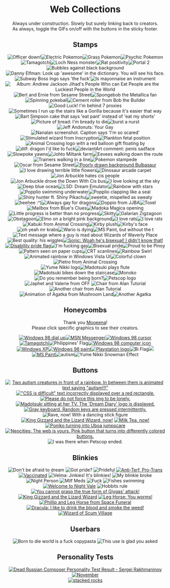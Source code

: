 <center>

# Web Collections
Always under construction. Slowly but surely linking back to creators.  
As always, toggle the GIFs on/off with the buttons in the sticky footer.

## Stamps ##

<span class="stamps55">
<img src="./stamps/99w55h/officerDown.png" alt="Officer down!"><img src="./stamps/99w55h/electricPokes.gif" alt="Electric Pokemon"><img src="./stamps/99w55h/grassPokes.gif" alt="Grass Pokemon"><img src="./stamps/99w55h/psychicPokes.gif" alt="Psychic Pokemon"><img src="./stamps/99w55h/tamagotchi.png" alt="Tamagotchi"><img class="freezeframe" style="vertical-align: initial;" src="./stamps/99w55h/nessie.gif" alt="Loch Ness monster"><img class="freezeframe" style="vertical-align: initial;" src="./stamps/99w55h/ratPositivity.gif" alt="Rat positivity"><img class="freezeframe" style="vertical-align: initial;" src="./stamps/99w55h/portal.gif" alt="Portal 2"></span><span class="stamps56"><img class="freezeframe" style="vertical-align: initial;" src="./stamps/99w56h/bubbles.gif" alt="Bubbles against black background"><img src="./stamps/99w56h/dannyElfman.png" alt="Danny Elfman: Look up 'awesome' in the dictionary. You will see his face."><img src="./stamps/99w56h/dafuq.png" alt="Subway Boss Ingo says 'the fuck'"><img src="./stamps/99w56h/mayonnaise.jpg" alt="Is mayonnaise an instrument"><img src="./stamps/99w56h/ajj.png" alt="Album: Andrew Jackson Jihad&#39;s People Who can Eat People are the Luckiest People in the World"><img src="./stamps/99w56h/bertAndErnie.png" alt="Bert and Ernie from Sesame Street"><img src="./stamps/99w56h/spongeMetal.png" alt="Spongebob the Metallica fan"><img class="freezeframe" style="vertical-align:initial;" src="./stamps/99w56h/pokeball.gif" alt="Spinning pokeball"><img class="freezeframe" style="vertical-align:initial;" src="./stamps/99w56h/dizzy.gif" alt="Cement roller from Bob the Builder"><img src="./stamps/99w56h/sevenProxies.png" alt="Good Luck! I'm behind 7 proxies"><img src="./stamps/99w56h/gorilla.png" alt="Sometimes I run up the stairs like a Gorilla because it's easier that way"><img src="./stamps/99w56h/eatPant.png" alt="Bart Simpson cake that says 'eat pant' instead of 'eat my shorts'"><img src="./stamps/99w56h/bready.png" alt="Picture of bread: I'm bready to die"><img src="./stamps/99w56h/burstANurst.png" alt="burst a nurst"><img src="./stamps/99w56h/jeffAndonuts.png" alt="Jeff Andonuts: Your Gay"><img src="./stamps/99w56h/nanalan.png" alt="Nanalan screenshot. Caption says 'I'm so scared'"><img class="freezeframe" style="vertical-align:initial;" src="./stamps/99w56h/ichorus_buzzly.gif" alt="Stimulated wizard from Inscryption"><img src="./stamps/99w56h/plankton.png" alt="Plankton fetal position"><img class="freezeframe" style="vertical-align: initial;" src="./stamps/99w56h/animalCrossy.gif" alt="Animal Crossing logo with a red balloon gift floating by"><img src="./stamps/99w56h/dilf.png" alt="dilf: dragon I'd like to fuck"><img src="./stamps/99w56h/penis.png" alt="deviantArt comment: penis sadface"><img class="freezeframe" style="vertical-align:initial;" src="./stamps/99w56h/yawn.gif" alt="Slowpoke yawns"><img class="freezeframe" style="vertical-align:initial;" src="./stamps/99w56h/moomooMilk.gif" alt="Johto Miltank farm"><img class="freezeframe" style="vertical-align:initial;" src="./stamps/99w56h/eevee.gif" alt="Eevees walking down the route"><img class="freezeframe" style="vertical-align:initial;" src="./stamps/99w56h/trainerMarch.gif" alt="Trainers walking in a line"><img class="freezeframe" style="vertical-align:initial;" src="./stamps/99w56h/pokemonEscape.gif" alt="Pokemon stampede"><img src="./stamps/99w56h/oscar.png" alt="Oscar from Sesame Street"><a href="https://futurefishy.neocities.org/"><img src="./stamps/99w56h/bulbastamp.png" alt="Poorly drawn background Bulbasaur"></a><img src="./stamps/99w56h/terribleFlowers.png" alt="I love drawing terrible little flowers"><img src="./stamps/99w56h/dinosaurs.png" alt="Dinosaur arcade carpet"><img class="freezeframe" style="vertical-align:initial;" src="./stamps/99w56h/jonArbuckle1.gif" alt="Jon Arbuckle hates cis people"><img class="freezeframe" style="vertical-align:initial;" src="./stamps/99w56h/jonArbuckle2.gif" alt="Jon Arbuckle drove the Down With Cis bus"><img class="freezeframe" style="vertical-align:initial;" src="./stamps/99w56h/cloudGazer.gif" alt="I love looking at the sky"><img src="./stamps/99w56h/oceanWater.png" alt="Deep blue ocean"><img src="./stamps/99w56h/lsd.png" alt="LSD: Dream Emulator"><img src="./stamps/99w56h/rainbowStars.png" alt="Rainbow with stars"><img class="freezeframe" style="vertical-align:initial;" src="./stamps/99w56h/popplioSwim.gif" alt="Popplio swimming underwater"><img class="freezeframe" style="vertical-align:initial;" src="./stamps/99w56h/popplioClap.gif" alt="Popplio clapping like a seal"><img class="freezeframe" style="vertical-align:initial;" src="./stamps/99w56h/shiny.gif" alt="Shiny hunter ft. Shiny Pikachu"><img src="./stamps/99w56h/sweaty.png" alt="sweetie, mispelled as sweaty"><img src="./stamps/99w56h/heehee.gif" alt="heehee :^)"><img src="./stamps/99w56h/gayDragons.png" alt="Always gay for dragons"><img class="freezeframe" style="vertical-align:initial;" src="./stamps/99w56h/doppio.gif" alt="Doppio from JJBA"><img src="./stamps/99w56h/toxel.png" alt="Toxel"><img src="./stamps/99w56h/mailbox.png" alt="Mailbox from Blue's Clues"><img class="freezeframe" style="vertical-align:initial;" src="./stamps/99w56h/meguca.gif" alt="Madoka Magica opening"><img src="./stamps/99w56h/Progress.png" alt="Little progress is better than no progress"><img class="freezeframe" style="vertical-align:initial;" src="./stamps/99w56h/skitty.gif" alt="Skitty"><img src="./stamps/99w56h/Zigzagoon.png" alt="Galarian Zigzagoon"><img src="./stamps/99w56h/obstagoon.png" alt="Obstagoon"><img src="./stamps/99w56h/elmo.png" alt="Elmo on a bright pink background"><img class="freezeframe" style="vertical-align:initial;" src="./stamps/99w56h/ratStamp.gif" alt="I love rats"><img src="./stamps/99w56h/iLoveRats.png" alt="I love rats"><img src="./stamps/99w56h/kabuki.png" alt="Kabuki from Animal Crossing"><img src="./stamps/99w56h/kirb.png" alt="Kirby plush"><img src="./stamps/99w56h/kirbFace.png" alt="Kirby's face"><img src="./stamps/99w56h/mrKrabs.png" alt="oh yeah mr krabs"><img src="./stamps/99w56h/warioIsDying.png" alt="Wario is dying"><img src="./stamps/99w56h/mspain.png" alt="MS Paint, but without the t"><img src="./stamps/99w56h/noIDont.png" alt="Text message where a guy is mad about Wizards of Waverly Place"><img src="./stamps/99w56h/wiggle.png" alt="Best quality: his wiggles"><a href="https://futurefishy.neocities.org/"><img src="./stamps/99w56h/sonic_stamp.png" alt="Sonic: Woah he's bisexual! I didn't know that!"></a>
<br>
<a href="https://futurefishy.neocities.org/"><img src="./stamps/99w56h/disabledSwag.png" alt="Disability pride flag"></a><img src="./stamps/99w56h/imFuckingGay.png" alt="I'm fucking gay"><img src="./stamps/99w56h/bisexualPride.png" alt="Bisexual pride"><img src="./stamps/99w56h/pinoyPride.png" alt="Proud to be Pinoy">
<br>    
<img src="./stamps/99w56h/paperCup.png" alt="Pattern seen on paper cups"><img src="./stamps/99w56h/wavey.png" alt="CRT scanlines"><img src="./stamps/99w56h/rainbowSwirl.png" alt="Rainbow Swirl"><img class="freezeframe" style="vertical-align:initial;" src="./stamps/99w56h/rainbowWindow.gif" alt="Animated rainbow in Windows Vista UI"><img src="./stamps/99w56h/rainbowClown.png" alt="Colorful clown"><img src="./stamps/99w56h/pietro.png" alt="Pietro from Animal Crossing">
<br>    
<img src="./stamps/99w56h/yumeNikkiLogo.png" alt="Yume Nikki logo"><img class="freezeframe" style="vertical-align:initial;" src="./stamps/99w56h/flute.gif" alt="Madotsuki plays flute"><img class="freezeframe" style="vertical-align:initial;" src="./stamps/99w56h/handStaircase.gif" alt="Madotsuki bikes down the staircase"><img src="./stamps/99w56h/monoko.png" alt="Monoko"><img class="freezeframe" style="vertical-align:initial;" src="./stamps/99w56h/rememberBeingBorn.gif" alt="Do you remember being born?"><img src="./stamps/99w56h/petscop.png" alt="Petscop logo"><img src="./stamps/99w56h/valerie.png" alt="Japhet and Valerie from OFF"></span>
<img src="./stamps/alanTutorial1.png" alt="Chair from Alan Tutorial"><img src="./stamps/alanTutorial2.png" alt="Another chair from Alan Tutorial"><img class="freezeframe" style="vertical-align:initial;" src="./stamps/Agatka1.gif" alt="Animation of Agatka from Mushroom Land"><img class="freezeframe" style="vertical-align:initial;" src="./stamps/Agatka2.gif" alt="Another Agatka">

## Honeycombs ##
Thank you [Mooeena](https://mooeena.neocities.org/honeycomb)!  
Please click specific graphics to see their creators.
<div class="honeycomb hc-5">
<a href="https://www.deviantart.com/interocativo"><img src="./honeycombs/Win98dialup.gif" alt="Windows 98 dial up" class="freezeframe"></a><a href="https://www.deviantart.com/interocativo"><img src="./honeycombs/MSNmessenger.png" alt="MSN Messenger"></a><a href="https://www.deviantart.com/interocativo"><img src="./honeycombs/Win98internetclick.gif" alt="Windows 98 cursor" class="freezeframe"></a><a href="https://www.deviantart.com/interocativo"><img src="./honeycombs/tama.gif" alt="Tamagotchi" class="freezeframe"></a><img src="./honeycombs/filipinoFlag.png" alt="Philippines' Flag"><a href="https://www.deviantart.com/interocativo"><img src="./honeycombs/Win98mycomp.png" alt="Windows 98 computer icon"></a><a href="https://kryxyoyo.tumblr.com/"><img src="./honeycombs/windows.gif" alt="Windows XP" class="freezeframe"></a><a href="https://www.deviantart.com/interocativo"><img src="./honeycombs/Win98paint.png" alt="Windows 98 paint"></a><a href="https://kryxyoyo.tumblr.com/"><img src="./honeycombs/playstation.gif" alt="Playstation logo" class="freezeframe"></a><img src="./honeycombs/bisexy.png" alt="Bi Flag"><img src="./honeycombs/help.png"><a href="https://www.deviantart.com/interocativo"><img src="./honeycombs/mspaint.png" alt="MS Paint"></a><img src="./honeycombs/evilAutism.png" alt="autism"><img src="./honeycombs/snowman.gif" alt="Yume Nikki Snowman Effect" class="freezeframe">
</div>

## Buttons

<div class="buttons_88x31"><span class="freezeframe">

[![Two autism creatures in front of a rainbow. In between them is animated text saying "autism!!!"](./88x31/autism!wave.gif)](https://futurefishy.neocities.org/) </span> [!["CSS is difficult" text incorrectly displayed over a red rectangle.](./88x31/css.png)](https://zeusofthecrows.github.io/stadt/gallery/) [![Please do not force this img to be lonely.](./88x31/new-tab.png)](https://zeusofthecrows.github.io/stadt/gallery/) <span class="freezeframe"> [![Madotsuki sitting at her TV. The 'Dream Diary' logo is displayed.](./88x31/fubutton7.gif)](https://zanarkand.neocities.org/withlove) [![Gray keyboard. Random keys are pressed intermittently.](./88x31/colemak.gif)](https://zeusofthecrows.github.io/stadt/gallery/) ![Rave, now! With a dancing stick figure](./88x31/RaveNow3.gif)</span> [![King Gizzard and the Lizard Wizard, now!](./88x31/button-kgatwl.gif)](https://omfg.neocities.org/graphics) [![Milk Tea, now!](./88x31/button-milktea.gif)](https://omfg.neocities.org/graphics) <span class="freezframe"> [![Poniko turning into Uboa jumpscare](./88x31/fubutton8.gif)](https://zanarkand.neocities.org/withlove) [![Neocities: The web is yours. Pink button that turns into differently colored buttons.](./88x31/neocities-spin.gif)](https://zeusofthecrows.github.io/stadt/gallery/)</span> ![I was there when Petscop ended.](./88x31/petscop_ended.png)
</div>

## Blinkies

<div class="blinkies"><span class="freezeframe">
    
![Don't be afraid to dream](./blinkies/dreamer.gif) ![Got pride?](./blinkies/gotpride.gif) ![Prideful](./blinkies/prideful.gif) [![Anti-Terf, Pro-Trans](./blinkies/pro_trans.gif)](https://omfg.neocities.org/graphics) [![Vaccinated](./blinkies/vaxx.gif)](https://omfg.neocities.org/graphics)
![Velma: Jinkies! It's blinkies!](./blinkies/jinkiesblinkies.gif) ![My blinkie broke](./blinkies/blinkiebroke.gif) ![Night Person](./blinkies/nightperson.gif) ![Milf Meds](./blinkies/milfmeds.gif) ![Fuck](./blinkies/fword.gif) ![Fishes swimming](./blinkies/fishies_blinkies.gif)
[![Welcome to Night Vale](./blinkies/wtnv.gif)](https://lollich0p.tumblr.com/tagged/blinkie/chrono) ![Hobbits rule](./blinkies/hobbits_rule.gif) [![You cannot grasp the true form of Giygas' attack!](./blinkies/earthbound_giygas.gif)](https://vinnyvistazo.com/blinkies) [![King Gizzard and the Lizard Wizard](./blinkies/kgawl.gif)](https://omfg.neocities.org/graphics)
[![Leg Horse: You worms!](./blinkies/legHorse.gif)](https://vinnyvistazo.com/blinkies) [![Phillip and Leg Horse from Space Funeral](./blinkies/phil_and_leg.gif)](https://lollich0p.tumblr.com/tagged/blinkie/chrono) [![Dracula: I like to drink the blood and smoke the weed!](./blinkies/sf_dracula.gif)](https://vinnyvistazo.com/blinkies) [![Wizard of Scum Village](./blinkies/wizard_of_scum.gif)](https://vinnyvistazo.com/blinkies)

</span></div>

## Userbars

![Born to die world is a fuck copypasta](./userbars/born_to_die.png) ![This use is glad you asked](./userbars/gladyouasked.png)

## Personality Tests ##

<div class="center">
<a href="http://www.markberger.com/russian.htm"><img style="max-width:100%;" src="rakhy.png" alt="Dead Russian Composer Personality Test Result - Sergei Rakhmaninov"></a><br><a href="https://alteredorigin.net/zodiac"><img src="https://alteredorigin.net/images/zodiac/aouz-november.png" alt="November" title="What's your Unova Zodiac Pokemon?" border="0" /></a>
<br><a href="https://swiftyshq.neocities.org/fun/quiz/rock.html"><img src="https://swiftyshq.neocities.org/img/quiz/rock/r5.png" alt="stacked rocks" title="you appear collected and calm but youre actually barely holding it together. i dont know if stacking rocks helps, but uh, you can do that, i guess."></a>
</div>

</center>